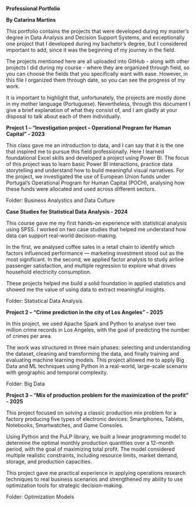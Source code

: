 **Professional Portfolio**

**By Catarina Martins**

This portfolio contains the projects that were developed during my master’s
degree in Data Analysis and Decision Support Systems, and exceptionally one
project that I developed during my bachelor’s degree, but I considered important
to add, since it was the beginning of my journey in the field.

The projects mentioned here are all uploaded into GitHub - along with other
projects I did during my course - where they are organized through field, so you
can choose the fields that you specifically want with ease. However, in this file I
organized them through date, so you can see the progress of my work.

It is important to highlight that, unfortunately, the projects are mostly done in my
mother language (Portuguese). Nevertheless, through this document I give a
brief explanation of what they consist of, and I am gladly at your disposal to talk
about each of them individually.

**Project 1 – “Investigation project – Operational Program for Human
Capital” - 2023**

This class gave me an introduction to data, and I can say that it is the one that
inspired me to pursue this field professionally. Here I learned foundational Excel
skills and developed a project using Power BI.
The focus of this project was to learn basic Power BI interactions, practice data
storytelling and understand how to build meaningful visual narratives.
For the project, we investigated the use of European Union funds under
Portugal’s Operational Program for Human Capital (POCH), analysing how these
funds were allocated and used across different sectors.

Folder: Business Analystics and Data Culture

**Case Studies for Statistical Data Analysis - 2024**

This course gave me my first hands-on experience with statistical analysis using
SPSS. I worked on two case studies that helped me understand how data can
support real-world decision-making.

In the first, we analysed coffee sales in a retail chain to identify which factors
influenced performance — marketing investment stood out as the most
significant. In the second, we applied factor analysis to study airline passenger
satisfaction, and multiple regression to explore what drives household electricity
consumption.

These projects helped me build a solid foundation in applied statistics and
showed me the value of using data to extract meaningful insights.

Folder: Statistical Data Analysis

**Project 2 – “Crime prediction in the city of Los Angeles” - 2025**

In this project, we used Apache Spark and Python to analyse over two million
crime records in Los Angeles, with the goal of predicting the number of crimes
per area.

The work was structured in three main phases: selecting and understanding the
dataset, cleaning and transforming the data, and finally training and evaluating
machine learning models. This project allowed me to apply Big Data and ML
techniques using Python in a real-world, large-scale scenario with geographic
and temporal complexity.

Folder: Big Data

**Project 3 – “Mix of production problem for the maximization of the
profit” - 2025**

This project focused on solving a classic production mix problem for a factory
producing five types of electronic devices: Smartphones, Tablets, Notebooks,
Smartwatches, and Game Consoles.

Using Python and the PuLP library, we built a linear programming model to
determine the optimal monthly production quantities over a 12-month period, with
the goal of maximizing total profit. The model considered multiple realistic
constraints, including resource limits, market demand, storage, and production
capacities.

This project gave me practical experience in applying operations research
techniques to real business scenarios and strengthened my ability to use
optimization tools for strategic decision-making.

Folder: Optimization Models
